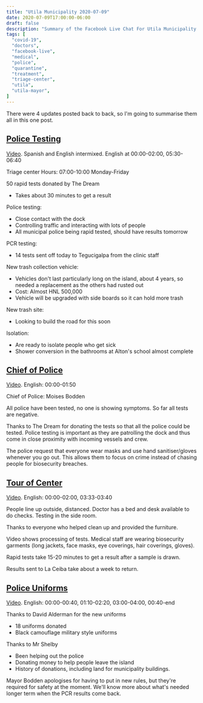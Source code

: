 ```yaml
---
title: "Utila Municipality 2020-07-09"
date: 2020-07-09T17:00:00-06:00
draft: false
description: "Summary of the Facebook Live Chat For Utila Municipality at 2020-07-09 17:00"
tags: [
  "covid-19",
  "doctors",
  "facebook-live",
  "medical",
  "police",
  "quarantine",
  "treatment",
  "triage-center",
  "utila",
  "utila-mayor",
]
---
```


There were 4 updates posted back to back, so I'm going to summarise them all in
this one post.

[Police Testing](https://www.facebook.com/watch/live/?v=930570237355138)
------------------------------------------------------------------------

[Video](https://www.facebook.com/watch/live/?v=930570237355138).
Spanish and English intermixed. English at 00:00-02:00, 05:30-06:40

Triage center Hours: 07:00-10:00 Monday-Friday

50 rapid tests donated by The Dream
* Takes about 30 minutes to get a result

Police testing:
* Close contact with the dock
* Controlling traffic and interacting with lots of people
* All municipal police being rapid tested, should have results tomorrow

PCR testing:
* 14 tests sent off today to Tegucigalpa from the clinic staff

New trash collection vehicle:
* Vehicles don't last particularly long on the island, about 4 years, so needed
  a replacement as the others had rusted out
* Cost: Almost HNL 500,000
* Vehicle will be upgraded with side boards so it can hold more trash

New trash site:
* Looking to build the road for this soon

Isolation:
* Are ready to isolate people who get sick
* Shower conversion in the bathrooms at Alton's school almost complete

[Chief of Police](https://www.facebook.com/watch/live/?v=270951530676870)
-------------------------------------------------------------------------

[Video](https://www.facebook.com/watch/live/?v=270951530676870).
English: 00:00-01:50

Chief of Police: Moises Bodden

All police have been tested, no one is showing symptoms. So far all tests are
negative.

Thanks to The Dream for donating the tests so that all the police could be
tested. Police testing is important as they are patrolling the dock and thus
come in close proximity with incoming vessels and crew.

The police request that everyone wear masks and use hand sanitiser/gloves
whenever you go out. This allows them to focus on crime instead of chasing
people for biosecurity breaches.

[Tour of Center](https://www.facebook.com/watch/live/?v=726166754872371)
------------------------------------------------------------------------

[Video](https://www.facebook.com/watch/live/?v=726166754872371).
English: 00:00-02:00, 03:33-03:40

People line up outside, distanced. Doctor has a bed and desk available to do
checks. Testing in the side room.

Thanks to everyone who helped clean up and provided the furniture.

Video shows processing of tests. Medical staff are wearing biosecurity garments
(long jackets, face masks, eye coverings, hair coverings, gloves).

Rapid tests take 15-20 minutes to get a result after a sample is drawn.

Results sent to La Ceiba take about a week to return.

[Police Uniforms](https://www.facebook.com/watch/live/?v=221428452245187)
------------------------------------------------------------------------

[Video](https://www.facebook.com/watch/live/?v=221428452245187).
English: 00:00-00:40, 01:10-02:20, 03:00-04:00, 00:40-end

Thanks to David Alderman for the new uniforms
* 18 uniforms donated
* Black camouflage military style uniforms

Thanks to Mr Shelby
* Been helping out the police
* Donating money to help people leave the island
* History of donations, including land for municipality buildings.

Mayor Bodden apologises for having to put in new rules, but they're required
for safety at the moment. We'll know more about what's needed longer term when
the PCR results come back.
